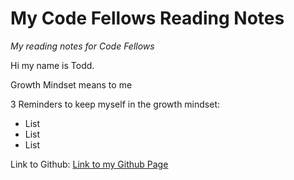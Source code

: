 # My Code Fellows Reading Notes
*My reading notes for Code Fellows*

Hi my name is Todd. 

Growth Mindset means to me

3 Reminders to keep myself in the growth mindset:

- List
- List
- List

Link to Github: [Link to my Github Page](https://github.com/Todd75)

